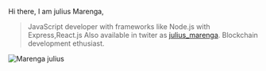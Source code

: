  Hi there, I am julius Marenga, 
 >JavaScript developer with frameworks like Node.js with Express,React.js Also  available in twiter as [julius_marenga](https://twitter.com/julius_marenga).
 >Blockchain development ethusiast.     
 
 >
   
   
 ![Marenga julius](https://github-readme-stats.vercel.app/api?username=marenga14&show_icons=true)

